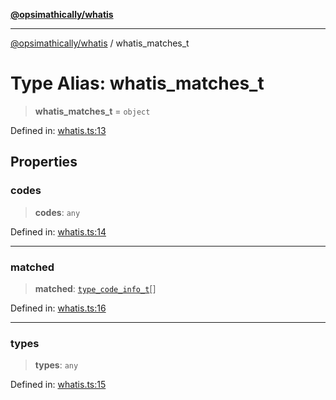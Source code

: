 [**@opsimathically/whatis**](../README.md)

***

[@opsimathically/whatis](../README.md) / whatis\_matches\_t

# Type Alias: whatis\_matches\_t

> **whatis\_matches\_t** = `object`

Defined in: [whatis.ts:13](https://github.com/opsimathically/whatis/blob/6175eb94aac6f36cd320ca87155b860b66a89dd5/src/whatis.ts#L13)

## Properties

### codes

> **codes**: `any`

Defined in: [whatis.ts:14](https://github.com/opsimathically/whatis/blob/6175eb94aac6f36cd320ca87155b860b66a89dd5/src/whatis.ts#L14)

***

### matched

> **matched**: [`type_code_info_t`](type_code_info_t.md)[]

Defined in: [whatis.ts:16](https://github.com/opsimathically/whatis/blob/6175eb94aac6f36cd320ca87155b860b66a89dd5/src/whatis.ts#L16)

***

### types

> **types**: `any`

Defined in: [whatis.ts:15](https://github.com/opsimathically/whatis/blob/6175eb94aac6f36cd320ca87155b860b66a89dd5/src/whatis.ts#L15)
